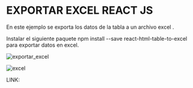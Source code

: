 # EXPORTAR EXCEL REACT JS

En este ejemplo se exporta los datos de la tabla a un archivo excel .

Instalar el siguiente paquete npm install --save react-html-table-to-excel para exportar datos en excel.

![exportar_excel](https://user-images.githubusercontent.com/71619972/116025831-08fa1d80-a617-11eb-9f39-034c6e8c71e1.PNG)

![excel](https://user-images.githubusercontent.com/71619972/116025839-0ac3e100-a617-11eb-8cd3-eca7db04a952.PNG)

LINK: 
